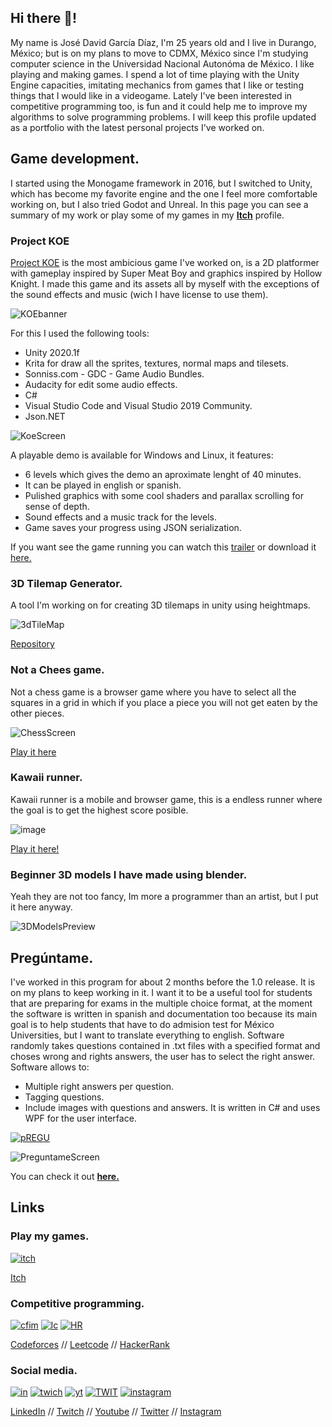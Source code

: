 
## Hi there 👋!
My name is José David García Díaz, I'm 25 years old and I live in Durango, México; but is on my plans to move to CDMX, México since I'm studying computer science in the Universidad Nacional Autonóma de México. I like playing and making games. I spend a lot of time playing with the Unity Engine capacities, imitating mechanics from games that I like or testing things that I would like in a videogame. Lately I've been interested in competitive programming too, is fun and it could help me to improve my algorithms to solve programming problems. I will keep this profile updated as a portfolio with the latest personal projects I've worked on.

## Game development.

I started using the Monogame framework in 2016, but I switched to Unity, which has become my favorite engine and the one I feel more comfortable working on, but I also tried Godot and Unreal. In this page you can see a summary of my work or play some of my games in my [**Itch**](https://salmon64.itch.io/) profile.

### Project KOE

[Project KOE](https://salmon64.itch.io/project-koe) is the most ambicious game I've worked on, is a 2D platformer with gameplay inspired by Super Meat Boy and graphics inspired by Hollow Knight. I made this game and its assets all by myself with the exceptions of the sound effects and music (wich I have license to use  them). 

![KOEbanner](https://user-images.githubusercontent.com/50729585/125860287-718ba6a8-269a-419c-b671-b76de80726bd.png)

For this I used the following tools:
* Unity 2020.1f
* Krita for draw all the sprites, textures, normal maps and tilesets.
* Sonniss.com - GDC - Game Audio Bundles.
* Audacity for edit some audio effects.
* C#
* Visual Studio Code and Visual Studio 2019 Community.
* Json.NET

![KoeScreen](https://user-images.githubusercontent.com/50729585/125859812-84fbe450-aeac-40c5-9c77-2fd9ecac366d.png)

A playable demo is available for Windows and Linux, it features: 
* 6 levels which gives the demo an aproximate lenght of 40 minutes.
* It can be played in english or spanish.
* Pulished graphics with some cool shaders and parallax scrolling for sense of depth.
* Sound effects and a music track for the levels.
* Game saves your progress using JSON serialization.

If you want see the game running you can watch this [trailer](https://www.youtube.com/watch?v=Mz8lvnrH_Es) or download it [here.](https://salmon64.itch.io/project-koe)

### 3D Tilemap Generator.
A tool I'm working on for creating 3D tilemaps in unity using heightmaps. 

![3dTileMap](https://user-images.githubusercontent.com/50729585/130718565-95105eb6-0969-4736-80f3-a81e716e6868.jpg)

[Repository](https://github.com/salMonLaferte/3DTileMap)

### Not a Chees game.
Not a chess game is a browser game where you have to select all the squares in a grid in which if you place a piece you will not get eaten by the other pieces.

![ChessScreen](https://user-images.githubusercontent.com/50729585/125858998-6ccf850b-a0b7-4ceb-992b-e8dfbc7b6749.png)

[Play it here](https://salmon64.itch.io/notachessgame)

### Kawaii runner.
Kawaii runner is a mobile and browser game, this is a endless runner where the goal is to get the highest score posible.

![image](https://user-images.githubusercontent.com/50729585/126056156-ca4e2633-c081-40e9-bd2b-c7748b0d8ca3.png)

[Play it here!](https://salmon64.itch.io/kawaii-runner)

### Beginner 3D models I have made using blender.
Yeah they are not too fancy, Im more a programmer than an artist, but I put it here anyway.  

![3DModelsPreview](https://user-images.githubusercontent.com/50729585/130726829-419b57bb-edb4-4f9e-8a42-1ed8d32af5a7.png)

## Pregúntame.

I've worked in this program for about 2 months before the 1.0 release. It is on my plans to keep working in it. I want it to be a useful tool for students that are preparing for exams in the multiple choice format, at the moment the software is written in spanish and documentation too because its main goal is to help students that have to do admision test for México Universities, but I want to translate everything to english.
Software randomly takes questions contained in .txt files with a specified format and choses wrong and rights answers, the user has to select the right answer. Software allows to:
* Multiple right answers per question.
* Tagging questions.
* Include images with questions and answers.
It is written in C# and uses WPF for the user interface.

[![pREGU](https://user-images.githubusercontent.com/50729585/130719160-c806beaf-bd2b-4b8a-ac6f-4a6b4ed8ead9.jpg)](https://github.com/salMonLaferte/Preguntame)

![PreguntameScreen](https://user-images.githubusercontent.com/50729585/130732669-df8d63fd-7fa4-485b-8260-26f98dc72069.png)

You can check it out [**here.**](https://github.com/salMonLaferte/Preguntame)

## Links

### Play my games.

[![itch](https://user-images.githubusercontent.com/50729585/132152632-51e9c377-70fc-4d73-b1ab-4b93c1e6f7b9.png)](https://salmon64.itch.io/)

[Itch](https://salmon64.itch.io/)

### Competitive programming.

[![cfim](https://user-images.githubusercontent.com/50729585/132150927-7cf437c7-384c-40b5-aa08-97e4dbd649a7.png)](https://codeforces.com/profile/salMonLaferte) [![lc](https://user-images.githubusercontent.com/50729585/132151727-3cd340ef-26dd-4938-b026-2c466d3aa1dd.png)](https://leetcode.com/salmonLaferte/) [![HR](https://user-images.githubusercontent.com/50729585/132151997-7123821a-768e-4220-a2b9-352702860521.png)](https://www.hackerrank.com/jdaviddiaz64)

[Codeforces](https://codeforces.com/profile/salMonLaferte) // [Leetcode](https://leetcode.com/salmonLaferte/) // [HackerRank](https://www.hackerrank.com/jdaviddiaz64)

### Social media.

[![in](https://user-images.githubusercontent.com/50729585/132152926-49efb233-f98c-4824-925c-47d737bdcea3.png)](https://www.linkedin.com/in/david-diaz-salmon/)  [![twich](https://user-images.githubusercontent.com/50729585/132153099-8cf8570e-e600-47aa-85c4-ad54aa341d0f.png)](https://www.twitch.tv/salmonlaferte) [![yt](https://user-images.githubusercontent.com/50729585/132153878-cf979724-793f-4310-9909-5529d87554cf.png)](https://www.youtube.com/channel/UCl80g6NpLiHHOZc0HVox83w) [![TWIT](https://user-images.githubusercontent.com/50729585/132154594-cfdb70ca-082e-4a73-84ad-18fa7828ce3e.png)](https://twitter.com/salMonLaferte) [![instagram](https://user-images.githubusercontent.com/50729585/132154731-9a443206-7a19-4d3c-8ab7-cdb690fa3b85.png)](https://www.instagram.com/lakituskip/)

[LinkedIn](https://www.linkedin.com/in/david-diaz-salmon/) // 
[Twitch](https://www.twitch.tv/salmonlaferte) // [Youtube](https://www.youtube.com/channel/UCl80g6NpLiHHOZc0HVox83w) // [Twitter](https://twitter.com/salMonLaferte) // [Instagram](https://www.instagram.com/lakituskip/)
